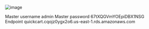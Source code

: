 ![image](https://github.com/user-attachments/assets/0b82ef55-1540-413c-98dc-8cd01e7513e3)


Master username
admin
Master password
67tXQGVmYOEpiDBX1NSG
Endpoint
quickcart.cqojz0ygx2o6.us-east-1.rds.amazonaws.com
